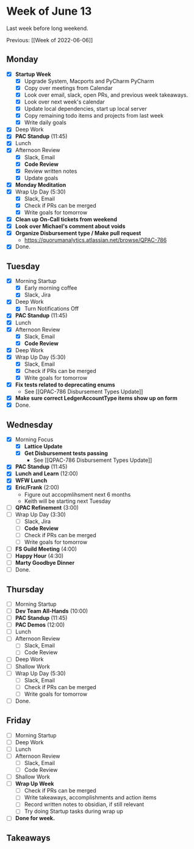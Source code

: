 # Week of June 13
Last week before long weekend.

Previous: [[Week of 2022-06-06]]

## Monday
- [x] **Startup Week**
	- [x] Upgrade System, Macports and PyCharm PyCharm
	- [x] Copy over meetings from Calendar
	- [x] Look over email, slack, open PRs, and previous week takeaways.
	- [x] Look over next week's calendar
	- [x] Update local dependencies, start up local server
	- [x] Copy remaining todo items and projects from last week
	- [x] Write daily goals
- [x] Deep Work
- [x] **PAC Standup** (11:45)
- [x] Lunch
- [x] Afternoon Review
	- [x] Slack, Email
	- [x] **Code Review**
	- [x] Review written notes
	- [x] Update goals
- [x] **Monday Meditation**
- [x] Wrap Up Day (5:30)
	- [x] Slack, Email
	- [x] Check if PRs can be merged
	- [x] Write goals for tomorrow
- [x] **Clean up On-Call tickets from weekend**
- [x] **Look over Michael's comment about voids**
- [x] **Organize Disbursement type / Make pull request**
	- https://quorumanalytics.atlassian.net/browse/QPAC-786
- [x] Done.

## Tuesday
- [x] Morning Startup
	- [x] Early morning coffee
	- [x] Slack, Jira
- [x] Deep Work
	- [x] Turn Notifications Off
- [x] **PAC Standup** (11:45)
- [x] Lunch
- [x] Afternoon Review
	- [x] Slack, Email
	- [x] **Code Review**
- [x] Deep Work
- [x] Wrap Up Day (5:30)
	- [x] Slack, Email
	- [x] Check if PRs can be merged
	- [x] Write goals for tomorrow
- [x] **Fix tests related to deprecating enums**
	- See [[QPAC-786 Disbursement Types Update]]
- [x] **Make sure correct LedgerAccountType items show up on form**
- [x] Done.

## Wednesday
- [x] Morning Focus
	- [x] **Lattice Update**
	- [x] **Get Disbursement tests passing**
		- See [[QPAC-786 Disbursement Types Update]]
- [x] **PAC Standup** (11:45)
- [x] **Lunch and Learn** (12:00)
- [x] **WFW Lunch**
- [x] **Eric/Frank** (2:00)
	- Figure out accopmlihsment next 6 months
	- Keith will be starting next Tuesday
- [ ] **QPAC Refinement** (3:00)
- [ ] Wrap Up Day (3:30)
	- [ ] Slack, Jira
	- [ ] **Code Review**
	- [ ] Check if PRs can be merged
	- [ ] Write goals for tomorrow
- [ ] **FS Guild Meeting** (4:00)
- [ ] **Happy Hour** (4:30)
- [ ] **Marty Goodbye Dinner**
- [ ] Done.

## Thursday
 - [ ] Morning Startup
 - [ ] **Dev Team All-Hands** (10:00)
 - [ ] **PAC Standup** (11:45)
 - [ ] **PAC Demos** (12:00)
 - [ ] Lunch
 - [ ] Afternoon Review
	 - [ ] Slack, Email
	 - [ ] Code Review
 - [ ] Deep Work
 - [ ] Shallow Work
 - [ ] Wrap Up Day (5:30)
	- [ ] Slack, Email
	- [ ] Check if PRs can be merged
	- [ ] Write goals for tomorrow
- [ ] Done.

## Friday
 - [ ] Morning Startup
 - [ ] Deep Work
 - [ ] Lunch
 - [ ] Afternoon Review
	 - [ ] Slack, Email
	 - [ ] Code Review
 - [ ] Shallow Work
 - [ ] **Wrap Up Week**
	 - [ ] Check if PRs can be merged
	 - [ ] Write takeaways, accomplishments and action items
	 - [ ] Record written notes to obsidian, if still relevant
	 - [ ] Try doing Startup tasks during wrap up
 - [ ] **Done for week.**

## Takeaways